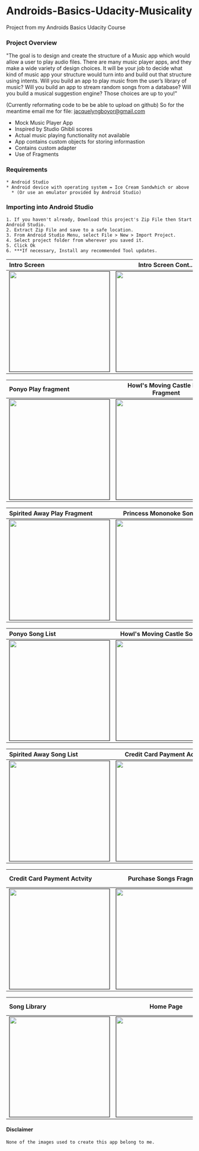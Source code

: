 # Androids-Basics-Udacity-Musicality
Project from my Androids Basics Udacity Course

### Project Overview
"The goal is to design and create the structure of a Music app which would allow a user to play audio files. There are many music player apps, and they make a wide variety of design choices. It will be your job to decide what kind of music app your structure would turn into and build out that structure using intents. Will you build an app to play music from the user’s library of music? Will you build an app to stream random songs from a database? Will you build a musical suggestion engine? Those choices are up to you!"


(Currently reformating code to be be able to upload on github) 
So for the meantime email me for file: jacquelyngboyor@gmail.com
- Mock Music Player App
- Inspired by Studio Ghibli scores
- Actual music playing functionality not available
- App contains custom objects for storing informastion
- Contains custom adapter
- Use of Fragments

### Requirements
```
* Android Studio
* Android device with operating system = Ice Cream Sandwhich or above
  * (Or use an emulator provided by Android Studio)
```
### Importing into Android Studio
```
1. If you haven't already, Download this project's Zip File then Start Android Studio.
2. Extract Zip File and save to a safe location.
3. From Android Studio Menu, select File > New > Import Project.
4. Select project folder from wherever you saved it.
5. Click Ok
6. ***If necessary, Install any recommended Tool updates.
```

|Intro Screen | Intro Screen Cont... | Dashboard Cont...|
|:--------- |:----------:|---------:|
|<img src="https://preview.ibb.co/hKSY7b/Screenshot_2017_11_10_09_28_46.png" border="1" width="270px">|<img src="https://preview.ibb.co/cOmAnb/Screenshot_2017_11_10_09_20_59.png" border="1" width="270px">|<img src="https://preview.ibb.co/gQfWtG/Screenshot_2017_11_10_09_27_46.png" border="1" width="270px">|

|Ponyo Play fragment|Howl's Moving Castle Play Fragment|Totoro Play Fragment|
|:--------- |:----------:|---------:|
|<img src="https://preview.ibb.co/dkTjDG/Screenshot_2017_11_10_09_27_26.png" border="1" width="270px">|<img src="https://preview.ibb.co/mNfxYG/Screenshot_2017_11_10_09_27_18.png" border="1" width="270px">|<img src="https://preview.ibb.co/fAWRSb/Screenshot_2017_11_10_09_27_08.png" border="1" width="270px">|

|Spirited Away Play Fragment|Princess Mononoke Song List|Kiki's Delivery Service Song list|
|:--------- |:----------:|---------:|
|<img src="https://preview.ibb.co/e6UrtG/Screenshot_2017_11_10_09_26_56.png" border="1" width="270px">|<img src="https://preview.ibb.co/gFGh0w/Screenshot_2017_11_10_09_26_26.png" border="1" width="270px">|<img src="https://preview.ibb.co/iQtUfw/Screenshot_2017_11_10_09_26_11.png" border="1" width="270px">|

|Ponyo Song List|Howl's Moving Castle Song List|Totoro Song List|
|:--------- |:----------:|---------:|
|<img src="https://preview.ibb.co/niCcYG/Screenshot_2017_11_10_09_25_58.png" border="1" width="270px">|<img src="https://preview.ibb.co/k1LWtG/Screenshot_2017_11_10_09_25_46.png" border="1" width="270px">|<img src="https://preview.ibb.co/epRh0w/Screenshot_2017_11_10_09_25_33.png" border="1" width="270px">|

|Spirited Away Song List|Credit Card Payment Actvity|Credit Card Payment Actvity|
|:--------- |:----------:|---------:|
|<img src="https://preview.ibb.co/iRMRSb/Screenshot_2017_11_10_09_25_00.png" border="1" width="270px">|<img src="https://preview.ibb.co/hrS0nb/Screenshot_2017_11_10_09_24_41.png" border="1" width="270px">|<img src="https://preview.ibb.co/h67cYG/Screenshot_2017_11_10_09_24_31.png" border="1" width="270px">|


|Credit Card Payment Actvity|Purchase Songs Fragment|Purchase Songs Fragment(Checked)|
|:--------- |:----------:|---------:|
|<img src="https://preview.ibb.co/dUHN0w/Screenshot_2017_11_10_09_23_41.png" border="1" width="270px">|<img src="https://preview.ibb.co/fhkaLw/Screenshot_2017_11_10_09_22_49.png" border="1" width="270px">|<img src="https://preview.ibb.co/bzkxYG/Screenshot_2017_11_10_09_22_59.png" border="1" width="270px">|

|Song Library|Home Page|Purchase Songs Fragment(Checked)|
|:--------- |:----------:|---------:|
|<img src="https://preview.ibb.co/hNED7b/Screenshot_2017_11_10_09_22_19.png" border="1" width="270px">|<img src="https://preview.ibb.co/ko4D7b/Screenshot_2017_11_10_09_22_03.png" border="1" width="270px">|


#### Disclaimer
```None of the images used to create this app belong to me.```
